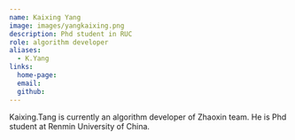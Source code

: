 ```yaml
---
name: Kaixing Yang
image: images/yangkaixing.png
description: Phd student in RUC
role: algorithm developer
aliases:
  - K.Yang
links:
  home-page:
  email: 
  github: 
---
```


Kaixing.Tang is currently an algorithm developer of Zhaoxin team.
He is Phd student at Renmin University of China.
